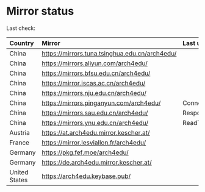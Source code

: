 <script src="./time.js"></script>
# Mirror status
Last check: <script type="text/javascript">localize(1669518607.6690958);</script>

|Country|Mirror|Last update|
|:------|:-----|:----------|
|China|https://mirrors.tuna.tsinghua.edu.cn/arch4edu/|<script type="text/javascript">localize(1669488029);</script>|
|China|https://mirrors.aliyun.com/arch4edu/|<script type="text/javascript">localize(1669444503);</script>|
|China|https://mirrors.bfsu.edu.cn/arch4edu/|<script type="text/javascript">localize(1669488029);</script>|
|China|https://mirror.iscas.ac.cn/arch4edu/|<script type="text/javascript">localize(1669488029);</script>|
|China|https://mirrors.nju.edu.cn/arch4edu/|<script type="text/javascript">localize(1669444503);</script>|
|China|https://mirrors.pinganyun.com/arch4edu/|ConnectTimeout|
|China|https://mirrors.sau.edu.cn/arch4edu/|Response 500|
|China|https://mirrors.ynu.edu.cn/arch4edu/|ReadTimeout|
|Austria|https://at.arch4edu.mirror.kescher.at/|<script type="text/javascript">localize(1669488029);</script>|
|France|https://mirror.lesviallon.fr/arch4edu/|<script type="text/javascript">localize(1669488029);</script>|
|Germany|https://pkg.fef.moe/arch4edu/|<script type="text/javascript">localize(1669488029);</script>|
|Germany|https://de.arch4edu.mirror.kescher.at/|<script type="text/javascript">localize(1669488029);</script>|
|United States|https://arch4edu.keybase.pub/|<script type="text/javascript">localize(1669444503);</script>|

<script src="./tablefilter/tablefilter.js"></script>
<script src="./table.js"></script>